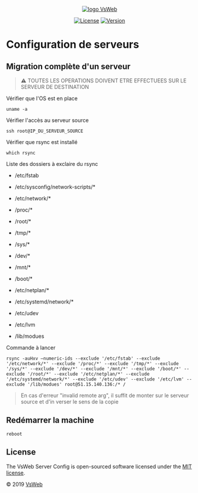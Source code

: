 <p align="center">
    <a href="https://vsweb.be"><img src="https://vsweb.be/userfiles/images/14548837631453228685logo.png" alt="logo VsWeb"></a>
</p>

<p align="center">
    <a href="https://opensource.org/licenses/MIT" target="_blank"><img src="https://img.shields.io/badge/License-MIT-yellow.svg" alt="License"></a>
    <a href="https://github.com/jul6art/symfony-skeleton" target="_blank"><img src="https://img.shields.io/static/v1?label=stable&message=v1&color=success" alt="Version"></a>
</p>

Configuration de serveurs
=========================
Migration complète d'un serveur
-------------------------------

> :warning: TOUTES LES OPERATIONS DOIVENT ETRE EFFECTUEES SUR LE SERVEUR DE DESTINATION

Vérifier que l'OS est en place

```console
uname -a
```
    
Vérifier l'accès au serveur source


```console
ssh root@IP_DU_SERVEUR_SOURCE
```
    
Vérifier que rsync est installé


```console
which rsync
```
    
Liste des dossiers à exclaire du rsync

* /etc/fstab
* /etc/sysconfig/network-scripts/* 
* /etc/network/* 
* /proc/*
* /root/*
* /tmp/*
* /sys/*
* /dev/*
* /mnt/*
* /boot/*
    
* /etc/netplan/* 
* /etc/systemd/network/* 
* /etc/udev
* /etc/lvm
* /lib/modues
    
Commande à lancer

```console
rsync -auHxv –numeric-ids --exclude '/etc/fstab' --exclude '/etc/network/*' --exclude '/proc/*' --exclude '/tmp/*' --exclude '/sys/*' --exclude '/dev/*' --exclude '/mnt/*' --exclude '/boot/*' --exclude '/root/*' --exclude '/etc/netplan/*' --exclude '/etc/systemd/network/*' --exclude '/etc/udev' --exclude '/etc/lvm' --exclude '/lib/modues' root@51.15.140.136:/* /
```

> En cas d'erreur "invalid remote arg", il suffit de monter sur le serveur source et d'in verser le sens de la copie

Redémarrer la machine
----------------------------------------------------------

```console
reboot
```


License
-------

The VsWeb Server Config is open-sourced software licensed under the [MIT license](https://opensource.org/licenses/MIT).

&copy; 2019 [VsWeb](https://vsweb.be)